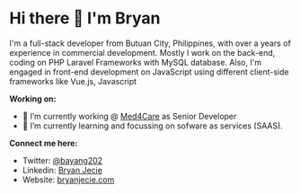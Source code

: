 

# Hi there 👋 I'm Bryan


<p>
      I'm a full-stack developer from Butuan City, Philippines, with over a years of experience in commercial development. Mostly I work on the back-end, coding on PHP Laravel Frameworks with MySQL database. Also, I'm engaged in front-end development on JavaScript using different client-side frameworks like Vue.js, Javascript
</p>

<strong> Working on:</strong>
<ul>
    <li>
    🔭 I’m currently working @
        <a href="https://www.med4.care/">Med4Care</a>
        as Senior Developer
    </li>
     <li>
    🌱 I’m currently learning and focussing on sofware as services (SAAS).
    </li>
</ul>

<strong> Connect me here:</strong>

<ul>
    <li>
      Twitter: <a href="https://twitter.com/bayang202"> @bayang202</a>
    </li>
    <li>
      Linkedin: <a href="https://www.linkedin.com/in/bryan-jecie-bahala-a20a08b3/"> Bryan Jecie </a>
    </li>
    <li>
      Website: <a href="https://my-porfolio-9f414.web.app/my-portfolio/">bryanjecie.com</a>
    </li>
</ul>



<!--
**BryanJecie/BryanJecie** is a ✨ _special_ ✨ repository because its `README.md` (this file) appears on your GitHub profile.

Here are some ideas to get you started:

- 🔭 I’m currently working on ...
- 🌱 I’m currently learning ...
- 👯 I’m looking to collaborate on ...
- 🤔 I’m looking for help with ...
- 💬 Ask me about ...
- 📫 How to reach me: ...
- 😄 Pronouns: ...
- ⚡ Fun fact: ...
-->
